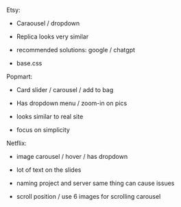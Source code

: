 Etsy:

- Caraousel / dropdown

- Replica looks very similar

- recommended solutions: google / chatgpt

- base.css


Popmart:

- Card slider / carousel / add to bag

- Has dropdown menu / zoom-in on pics

- looks similar to real site

- focus on simplicity


Netflix:

- image carousel / hover / has dropdown

- lot of text on the slides

- naming project and server same thing can cause issues

- scroll position / use 6 images for scrolling carousel


